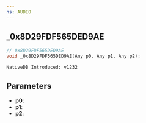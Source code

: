 ```yaml
---
ns: AUDIO
---
```

## _0x8D29FDF565DED9AE

```c
// 0x8D29FDF565DED9AE
void _0x8D29FDF565DED9AE(Any p0, Any p1, Any p2);
```

```
NativeDB Introduced: v1232
```

## Parameters
* **p0**:
* **p1**:
* **p2**:
